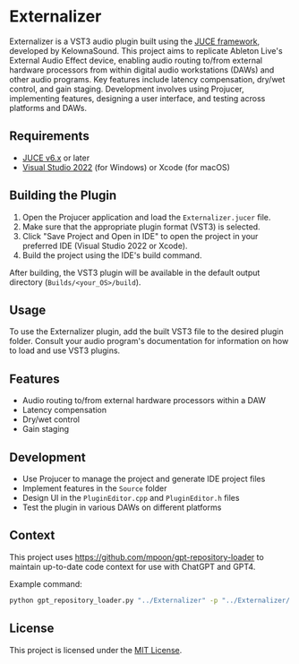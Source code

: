 # Externalizer

Externalizer is a VST3 audio plugin built using the [JUCE framework](https://juce.com/), developed by KelownaSound. This project aims to replicate Ableton Live's External Audio Effect device, enabling audio routing to/from external hardware processors from within digital audio workstations (DAWs) and other audio programs. Key features include latency compensation, dry/wet control, and gain staging. Development involves using Projucer, implementing features, designing a user interface, and testing across platforms and DAWs.

## Requirements

- [JUCE v6.x](https://juce.com/get-juce/download) or later
- [Visual Studio 2022](https://visualstudio.microsoft.com/vs/) (for Windows) or Xcode (for macOS)

## Building the Plugin

1. Open the Projucer application and load the `Externalizer.jucer` file.
2. Make sure that the appropriate plugin format (VST3) is selected.
3. Click "Save Project and Open in IDE" to open the project in your preferred IDE (Visual Studio 2022 or Xcode).
4. Build the project using the IDE's build command.

After building, the VST3 plugin will be available in the default output directory (`Builds/<your_OS>/build`).

## Usage

To use the Externalizer plugin, add the built VST3 file to the desired plugin folder. Consult your audio program's documentation for information on how to load and use VST3 plugins.

## Features

- Audio routing to/from external hardware processors within a DAW
- Latency compensation
- Dry/wet control
- Gain staging

## Development

- Use Projucer to manage the project and generate IDE project files
- Implement features in the `Source` folder
- Design UI in the `PluginEditor.cpp` and `PluginEditor.h` files
- Test the plugin in various DAWs on different platforms

## Context

This project uses <https://github.com/mpoon/gpt-repository-loader> to maintain up-to-date code context for use with ChatGPT and GPT4.

Example command:

```bash
python gpt_repository_loader.py "../Externalizer" -p "../Externalizer/.preamble" -o "../Externalizer/context.txt" -t 2048 -m 10
```

## License

This project is licensed under the [MIT License](https://opensource.org/licenses/MIT).
